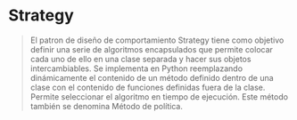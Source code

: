 # Strategy 
> El patron de diseño de comportamiento Strategy tiene como objetivo definir una serie de algoritmos encapsulados que permite colocar cada uno de ello en una clase separada y hacer sus objetos intercambiables.
> Se implementa en Python reemplazando dinámicamente el contenido de un método definido dentro de una clase con el contenido de funciones definidas fuera de la clase. Permite seleccionar el algoritmo en tiempo de ejecución. Este método también se denomina Método de política.